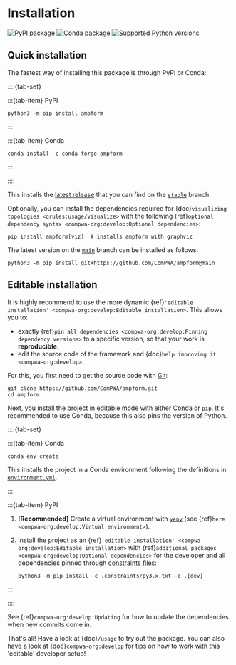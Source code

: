 # Installation

[![PyPI package](https://badge.fury.io/py/ampform.svg)](https://pypi.org/project/ampform)
[![Conda package](https://anaconda.org/conda-forge/ampform/badges/version.svg)](https://anaconda.org/conda-forge/ampform)
[![Supported Python versions](https://img.shields.io/pypi/pyversions/ampform)](https://pypi.org/project/ampform)

## Quick installation

The fastest way of installing this package is through PyPI or Conda:

::::{tab-set}

:::{tab-item} PyPI

```shell
python3 -m pip install ampform
```

:::

:::{tab-item} Conda

```shell
conda install -c conda-forge ampform
```

:::

::::

This installs the [latest release](https://github.com/ComPWA/ampform/releases) that you
can find on the [`stable`](https://github.com/ComPWA/ampform/tree/stable) branch.

Optionally, you can install the dependencies required for
{doc}`visualizing topologies <qrules:usage/visualize>` with the following
{ref}`optional dependency syntax <compwa-org:develop:Optional dependencies>`:

```shell
pip install ampform[viz]  # installs ampform with graphviz
```

The latest version on the [`main`](https://github.com/ComPWA/ampform/tree/main) branch
can be installed as follows:

```shell
python3 -m pip install git+https://github.com/ComPWA/ampform@main
```

## Editable installation

It is highly recommend to use the more dynamic
{ref}`'editable installation' <compwa-org:develop:Editable installation>`. This allows
you to:

- exactly {ref}`pin all dependencies <compwa-org:develop:Pinning dependency versions>`
  to a specific version, so that your work is **reproducible**.
- edit the source code of the framework and
  {doc}`help improving it <compwa-org:develop>`.

For this, you first need to get the source code with [Git](https://git-scm.com):

```shell
git clone https://github.com/ComPWA/ampform.git
cd ampform
```

Next, you install the project in editable mode with either
[Conda](https://docs.conda.io) or [`pip`](https://pypi.org/project/pip). It's
recommended to use Conda, because this also pins the version of Python.

::::{tab-set}

:::{tab-item} Conda

```shell
conda env create
```

This installs the project in a Conda environment following the definitions in
[`environment.yml`](https://github.com/ComPWA/ampform/blob/main/environment.yml).

:::

:::{tab-item} PyPI

1. **[Recommended]** Create a virtual environment with
   [`venv`](https://docs.python.org/3/library/venv.html) (see
   {ref}`here <compwa-org:develop:Virtual environment>`).

2. Install the project as an
   {ref}`'editable installation' <compwa-org:develop:Editable installation>` with
   {ref}`additional packages <compwa-org:develop:Optional dependencies>` for the
   developer and all dependencies pinned through
   [constraints files](https://pip.pypa.io/en/stable/user_guide/#constraints-files):

   ```shell
   python3 -m pip install -c .constraints/py3.x.txt -e .[dev]
   ```

:::

::::

See {ref}`compwa-org:develop:Updating` for how to update the dependencies when new
commits come in.

That's all! Have a look at {doc}`/usage` to try out the package. You can also have a
look at {doc}`compwa-org:develop` for tips on how to work with this 'editable' developer
setup!
